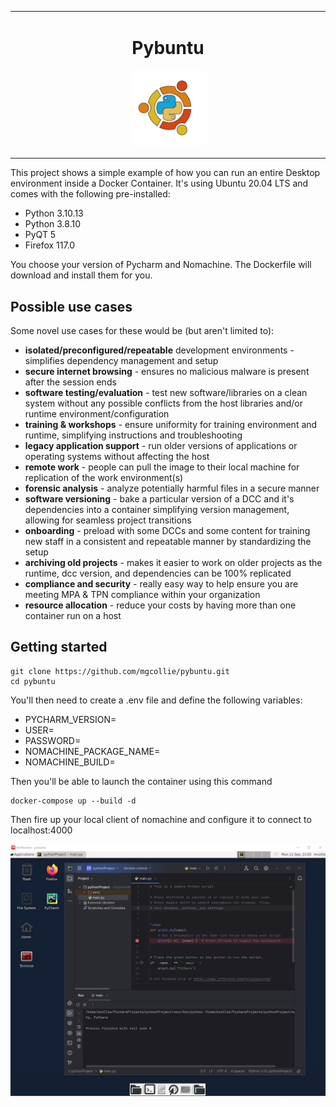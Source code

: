 <table align="center"><tr><td align="center" width="9999">

# Pybuntu

![]() <img src="images/pybuntu-dark.png"  width="120">
</td></tr></table>

This project shows a simple example of how you can run an entire Desktop environment inside  a Docker Container.
It's using Ubuntu 20.04 LTS and comes with the following pre-installed:
- Python 3.10.13
- Python 3.8.10
- PyQT 5
- Firefox 117.0

You choose your version of Pycharm and Nomachine.  The Dockerfile will download and install them for you.

## Possible use cases
Some novel use cases for these would be (but aren't limited to):

- **isolated/preconfigured/repeatable** development environments - simplifies dependency management and setup
- **secure internet browsing** - ensures no malicious malware is present after the session ends
- **software testing/evaluation** - test new software/libraries on a clean system without any possible conflicts from the host libraries and/or runtime environment/configuration
- **training & workshops** - ensure uniformity for training environment and runtime, simplifying instructions and troubleshooting
- **legacy application support** - run older versions of applications or operating systems without affecting the host
- **remote work** - people can pull the image to their local machine for replication of the work environment(s)
- **forensic analysis** - analyze potentially harmful files in a secure manner
- **software versioning** - bake a particular version of a DCC and it's dependencies into a container simplifying version management, allowing for seamless project transitions
- **onboarding** - preload with some DCCs and some content for training new staff in a consistent and repeatable manner by standardizing the setup
- **archiving old projects** - makes  it easier to work on older projects as the runtime, dcc version, and dependencies can be 100% replicated
- **compliance and security** - really easy way to help ensure you are meeting MPA & TPN compliance within your organization
- **resource allocation** - reduce your costs by having more than one container run on a host


## Getting started
```
git clone https://github.com/mgcollie/pybuntu.git
cd pybuntu
```
You'll then need to create a .env file and define the following variables:
- PYCHARM_VERSION=<version>
- USER=<somename>
- PASSWORD=<somepassword>
- NOMACHINE_PACKAGE_NAME=<packagename>
- NOMACHINE_BUILD=<build>

Then you'll be able to launch the container using this command
```
docker-compose up --build -d
```
Then fire up your local client of nomachine and configure it to connect to localhost:4000

![image.png](images/image.png)
